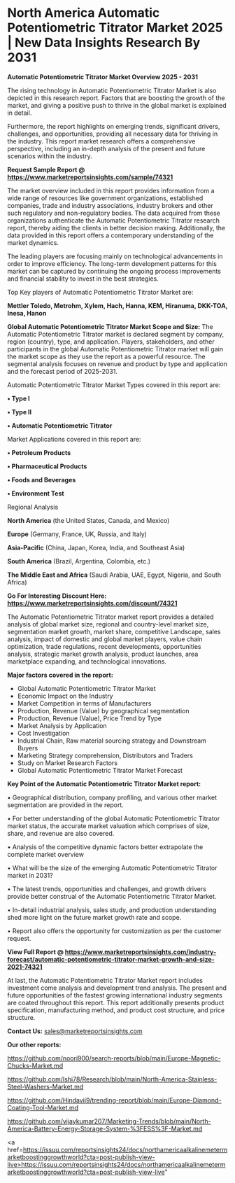 # North America Automatic Potentiometric Titrator Market 2025 | New Data Insights Research By 2031

<Strong> Automatic Potentiometric Titrator Market Overview 2025 - 2031</strong>

The rising technology in Automatic Potentiometric Titrator Market is also depicted in this research report. Factors that are boosting the growth of the market, and giving a positive push to thrive in the global market is explained in detail.

Furthermore, the report highlights on emerging trends, significant drivers, challenges, and opportunities, providing all necessary data for thriving in the industry. This report market research offers a comprehensive perspective, including an in-depth analysis of the present and future scenarios within the industry.

<strong>Request Sample Report @ <a href=https://www.marketreportsinsights.com/sample/74321>https://www.marketreportsinsights.com/sample/74321</a></strong>

The market overview included in this report provides information from a wide range of resources like government organizations, established companies, trade and industry associations, industry brokers and other such regulatory and non-regulatory bodies. The data acquired from these organizations authenticate the Automatic Potentiometric Titrator research report, thereby aiding the clients in better decision making. Additionally, the data provided in this report offers a contemporary understanding of the market dynamics.

The leading players are focusing mainly on technological advancements in order to improve efficiency. The long-term development patterns for this market can be captured by continuing the ongoing process improvements and financial stability to invest in the best strategies.

Top Key players of Automatic Potentiometric Titrator Market are:

<strong>Mettler Toledo, Metrohm, Xylem, Hach, Hanna, KEM, Hiranuma, DKK-TOA, Inesa, Hanon</strong>

<strong><b>Global Automatic Potentiometric Titrator Market Scope and Size:</b></strong>
The Automatic Potentiometric Titrator market is declared segment by company, region (country), type, and application. Players, stakeholders, and other participants in the global Automatic Potentiometric Titrator market will gain the market scope as they use the report as a powerful resource. The segmental analysis focuses on revenue and product by type and application and the forecast period of 2025-2031.

Automatic Potentiometric Titrator Market Types covered in this report are:

<strong>• Type I

• Type II

• Automatic Potentiometric Titrator</strong>

Market Applications covered in this report are:

<strong>• Petroleum Products

• Pharmaceutical Products

• Foods and Beverages

• Environment Test</strong> 

Regional Analysis

<strong>North America</strong> (the United States, Canada, and Mexico)

<strong>Europe</strong> (Germany, France, UK, Russia, and Italy)

<strong>Asia-Pacific</strong> (China, Japan, Korea, India, and Southeast Asia)

<strong>South America</strong> (Brazil, Argentina, Colombia, etc.)

<strong>The Middle East and Africa</strong> (Saudi Arabia, UAE, Egypt, Nigeria, and South Africa)

<strong>Go For Interesting Discount Here: <a href=https://www.marketreportsinsights.com/discount/74321>https://www.marketreportsinsights.com/discount/74321</a></strong>

The Automatic Potentiometric Titrator market report provides a detailed analysis of global market size, regional and country-level market size, segmentation market growth, market share, competitive Landscape, sales analysis, impact of domestic and global market players, value chain optimization, trade regulations, recent developments, opportunities analysis, strategic market growth analysis, product launches, area marketplace expanding, and technological innovations.

<strong><b>Major factors covered in the report:</b></strong>
<ul>
  <li>Global Automatic Potentiometric Titrator Market </li>
  <li>Economic Impact on the Industry</li>
  <li>Market Competition in terms of Manufacturers</li>
  <li>Production, Revenue (Value) by geographical segmentation</li>
  <li>Production, Revenue (Value), Price Trend by Type</li>
  <li>Market Analysis by Application</li>
  <li>Cost Investigation</li>
  <li>Industrial Chain, Raw material sourcing strategy and Downstream Buyers</li>
  <li>Marketing Strategy comprehension, Distributors and Traders</li>
  <li>Study on Market Research Factors</li>
  <li>Global Automatic Potentiometric Titrator Market Forecast</li>
</ul>

<strong><b>Key Point of the Automatic Potentiometric Titrator Market report:</b></strong>

• Geographical distribution, company profiling, and various other market segmentation are provided in the report.

• For better understanding of the global Automatic Potentiometric Titrator market status, the accurate market valuation which comprises of size, share, and revenue are also covered.

• Analysis of the competitive dynamic factors better extrapolate the complete market overview

• What will be the size of the emerging Automatic Potentiometric Titrator market in 2031?

• The latest trends, opportunities and challenges, and growth drivers provide better construal of the Automatic Potentiometric Titrator Market.

• In-detail industrial analysis, sales study, and production understanding shed more light on the future market growth rate and scope.

• Report also offers the opportunity for customization as per the customer request.

<strong><b>View Full Report @ <a href=https://www.marketreportsinsights.com/industry-forecast/automatic-potentiometric-titrator-market-growth-and-size-2021-74321>https://www.marketreportsinsights.com/industry-forecast/automatic-potentiometric-titrator-market-growth-and-size-2021-74321</a></b></strong>


At last, the Automatic Potentiometric Titrator Market report includes investment come analysis and development trend analysis. The present and future opportunities of the fastest growing international industry segments are coated throughout this report. This report additionally presents product specification, manufacturing method, and product cost structure, and price structure.

<strong>Contact Us:</strong>
sales@marketreportsinsights.com

<strong>Our other reports:</strong>

<a href=https://github.com/noori900/search-reports/blob/main/Europe-Magnetic-Chucks-Market.md>https://github.com/noori900/search-reports/blob/main/Europe-Magnetic-Chucks-Market.md</a>

<a href=https://github.com/Ishi78/Research/blob/main/North-America-Stainless-Steel-Washers-Market.md>https://github.com/Ishi78/Research/blob/main/North-America-Stainless-Steel-Washers-Market.md</a>

<a href=https://github.com/Hindavii9/trending-report/blob/main/Europe-Diamond-Coating-Tool-Market.md>https://github.com/Hindavii9/trending-report/blob/main/Europe-Diamond-Coating-Tool-Market.md</a>

<a href=https://github.com/vijaykumar207/Marketing-Trends/blob/main/North-America-Battery-Energy-Storage-System-%3FESS%3F-Market.md>https://github.com/vijaykumar207/Marketing-Trends/blob/main/North-America-Battery-Energy-Storage-System-%3FESS%3F-Market.md</a>

<a href=https://issuu.com/reportsinsights24/docs/northamericaalkalinemetermarketboostinggrowthworld?cta=post-publish-view-live>https://issuu.com/reportsinsights24/docs/northamericaalkalinemetermarketboostinggrowthworld?cta=post-publish-view-live</a>"
